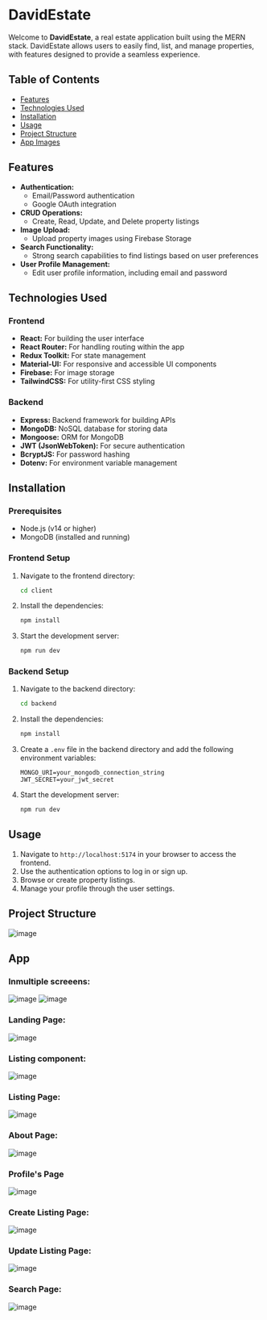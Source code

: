# DavidEstate

Welcome to **DavidEstate**, a real estate application built using the MERN stack. DavidEstate allows users to easily find, list, and manage properties, with features designed to provide a seamless experience. 

## Table of Contents
- [Features](#features)
- [Technologies Used](#technologies-used)
- [Installation](#installation)
- [Usage](#usage)
- [Project Structure](#project-structure)
- [App Images](#App)

## Features

- **Authentication:** 
  - Email/Password authentication
  - Google OAuth integration
- **CRUD Operations:** 
  - Create, Read, Update, and Delete property listings
- **Image Upload:** 
  - Upload property images using Firebase Storage
- **Search Functionality:** 
  - Strong search capabilities to find listings based on user preferences
- **User Profile Management:** 
  - Edit user profile information, including email and password

## Technologies Used

### Frontend
- **React:** For building the user interface
- **React Router:** For handling routing within the app
- **Redux Toolkit:** For state management
- **Material-UI:** For responsive and accessible UI components
- **Firebase:** For image storage
- **TailwindCSS:** For utility-first CSS styling

### Backend
- **Express:** Backend framework for building APIs
- **MongoDB:** NoSQL database for storing data
- **Mongoose:** ORM for MongoDB
- **JWT (JsonWebToken):** For secure authentication
- **BcryptJS:** For password hashing
- **Dotenv:** For environment variable management

## Installation

### Prerequisites
- Node.js (v14 or higher)
- MongoDB (installed and running)

### Frontend Setup
1. Navigate to the frontend directory:
    ```bash
    cd client
    ```
2. Install the dependencies:
    ```bash
    npm install
    ```
3. Start the development server:
    ```bash
    npm run dev
    ```

### Backend Setup
1. Navigate to the backend directory:
    ```bash
    cd backend
    ```
2. Install the dependencies:
    ```bash
    npm install
    ```
3. Create a `.env` file in the backend directory and add the following environment variables:
    ```env
    MONGO_URI=your_mongodb_connection_string
    JWT_SECRET=your_jwt_secret
    ```
4. Start the development server:
    ```bash
    npm run dev
    ```

## Usage

1. Navigate to `http://localhost:5174` in your browser to access the frontend.
2. Use the authentication options to log in or sign up.
3. Browse or create property listings.
4. Manage your profile through the user settings.

## Project Structure
![image](https://github.com/user-attachments/assets/98411b85-8f1c-4cb0-ba32-7614334791e6)

## App

### Inmultiple screeens:
![image](https://github.com/user-attachments/assets/aad3ebdf-a25e-41e1-bb8d-b5a6ded88441)
![image](https://github.com/user-attachments/assets/b4d02fd3-774a-4b5d-8f7c-824d14f7f08d)

### Landing Page:
![image](https://github.com/user-attachments/assets/28ee2541-4eb7-4add-b5ca-1eb479500f7c)

### Listing component:
![image](https://github.com/user-attachments/assets/c3fe12b3-e9f4-4beb-bd08-67b1701c9f70)

### Listing Page:
![image](https://github.com/user-attachments/assets/b9614017-4d49-4cd2-9707-febf0954d935)

### About Page:
![image](https://github.com/user-attachments/assets/34674f3a-16a4-44cc-aeb5-5b0fc882daba)

### Profile's Page
![image](https://github.com/user-attachments/assets/1dcbf7fd-4edb-4530-8227-9daed0383cce)

### Create Listing Page:
![image](https://github.com/user-attachments/assets/e76eb214-45aa-41d9-b483-2e506c8b99d7)

### Update Listing Page:
![image](https://github.com/user-attachments/assets/2ae78eb7-bcef-42fd-9bea-730ef7a52baf)

### Search Page:
![image](https://github.com/user-attachments/assets/0901e3e5-a1fa-4012-ab12-7ec8f0b89d60)

